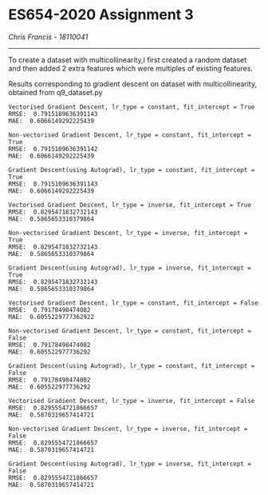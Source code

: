 # ES654-2020 Assignment 3

*Chris Francis* - *18110041*

------

To create a dataset with multicollinearity,I first created a random dataset and then added 2 extra features which were multiples of existing features. 

Results corresponding to gradient descent on dataset with multicollinearity, obtained from q9_dataset.py

```
Vectorised Gradient Descent, lr_type = constant, fit_intercept = True
RMSE:  0.7915109636391143
MAE:  0.6066149292225439

Non-vectorised Gradient Descent, lr_type = constant, fit_intercept = True
RMSE:  0.7915109636391142
MAE:  0.6066149292225439

Gradient Descent(using Autograd), lr_type = constant, fit_intercept = True
RMSE:  0.7915109636391143
MAE:  0.6066149292225439

Vectorised Gradient Descent, lr_type = inverse, fit_intercept = True
RMSE:  0.8295471832732143
MAE:  0.5865653310379864

Non-vectorised Gradient Descent, lr_type = inverse, fit_intercept = True
RMSE:  0.8295471832732143
MAE:  0.5865653310379864

Gradient Descent(using Autograd), lr_type = inverse, fit_intercept = True
RMSE:  0.8295471832732143
MAE:  0.5865653310379864

Vectorised Gradient Descent, lr_type = constant, fit_intercept = False
RMSE:  0.79178498474082
MAE:  0.6055229777362922

Non-vectorised Gradient Descent, lr_type = constant, fit_intercept = False
RMSE:  0.79178498474082
MAE:  0.605522977736292

Gradient Descent(using Autograd), lr_type = constant, fit_intercept = False
RMSE:  0.79178498474082
MAE:  0.605522977736292

Vectorised Gradient Descent, lr_type = inverse, fit_intercept = False
RMSE:  0.8295554721866657
MAE:  0.5870319657414721

Non-vectorised Gradient Descent, lr_type = inverse, fit_intercept = False
RMSE:  0.8295554721866657
MAE:  0.5870319657414721

Gradient Descent(using Autograd), lr_type = inverse, fit_intercept = False
RMSE:  0.8295554721866657
MAE:  0.5870319657414721
```
